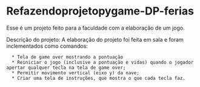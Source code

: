 # Refazendoprojetopygame-DP-ferias
Esse é um projeto feito para a faculdade com a elaboração de um jogo.

  Descrição do projeto:
  A elaboração do projeto foi feita em sala e foram inclementados como comandos:
  
  
      * Tela de game over mostrando a pontuação
      * Reiniciar o jogo (inclusive a pontuação e vidas) quando o jogador apertar qualquer tecla na tela de game over;
      * Permitir movimento vertical (eixo y) da nave;
      * Criar uma tela de instruções, que mostra o que cada tecla faz.
